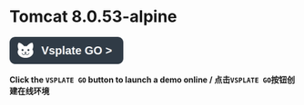 # Tomcat 8.0.53-alpine

<a href="https://www.vsplate.com/?docker-compose=https://github.com/vsplate/dcenvs/tomcat/8.0.53-alpine"><img alt="VSPLATE GO" src="https://raw.githubusercontent.com/vsplate/images/master/vsgo_btn.png" width="200px"></a>

**Click the `VSPLATE GO` button to launch a demo online / 点击`VSPLATE GO`按钮创建在线环境**